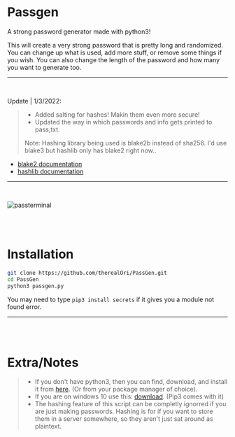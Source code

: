 # Passgen
A strong password generator made with python3!


This will create a very strong password that is pretty long and randomized.
You can change up what is used, add more stuff, or remove some things if you wish. You can also change the length of the password and how many you want to generate too.
__ __

<br />

Update | 1/3/2022:
> - Added salting for hashes! Makin them even more secure!
> - Updated the way in which passwords and info gets printed to pass,txt.
> 
> Note: Hashing library being used is blake2b instead of sha256. I'd use blake3 but hashlib only has blake2 right now..

- [blake2 documentation](https://www.blake2.net)
- [hashlib documentation](https://docs.python.org/3/library/hashlib.html)
__ __

<br />

![passterminal](https://user-images.githubusercontent.com/45724082/147999295-ea668365-dc40-4c16-8df3-442148c898a9.png)

<br />
<br />

# Installation

```bash
git clone https://github.com/therealOri/PassGen.git
cd PassGen
python3 passgen.py
```

You may need to type `pip3 install secrets` if it gives you a module not found error.
__ __

<br />
<br />

# Extra/Notes
> - If you don't have python3, then you can find, download, and install it from [here](https://www.python.org/downloads/). (Or from your package manager of choice).
> - If you are on windows 10 use this: [download](https://www.python.org/ftp/python/3.10.1/python-3.10.1-amd64.exe). (Pip3 comes with it)
> - The hashing feature of this script can be completly ignorred if you are just making passwords. Hashing is for if you want to store them in a server somewhere, so they aren't just sat around as plaintext.
